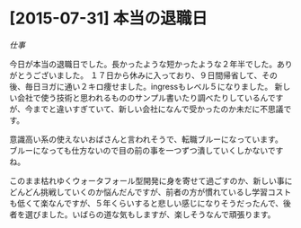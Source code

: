 # [2015-07-31] 本当の退職日
_仕事_

今日が本当の退職日でした。長かったような短かったような２年半でした。ありがとうございました。
１７日から休みに入っており、９日間帰省して、その後、毎日ヨガに通い２キロ痩せました。ingressもレベル５になりました。
新しい会社で使う技術と思われるもののサンプル書いたり調べたりしているんですが、今までと違いすぎていて、新しい会社になんで受かったのか未だに不思議です。

意識高い系の使えないおばさんと言われそうで、転職ブルーになっています。
ブルーになっても仕方ないので目の前の事を一つずつ潰していくしかないですね。

このまま枯れゆくウォータフォール型開発に身を寄せて過ごすのか、新しい事にどんどん挑戦していくのか悩んだんですが、前者の方が慣れているし学習コストも低くて楽なんですが、５年くらいすると悲しい感じになりそうだったんで、後者を選びました。いばらの道な気もしますが、楽しそうなんで頑張ります。

